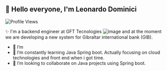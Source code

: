 ## 👋 Hello everyone, I'm Leonardo Dominici

![Profile Views](https://komarev.com/ghpvc/?username=leonardodominici&color=blue)

✨ I'm a backend engineer at GFT Tecnologies ![image](https://github.com/user-attachments/assets/c5e86cff-fce7-483e-ae5e-f0a89bcf1417) and at the moment we are developing a new system for Gibraltar international bank (GIB).

- 🔭 I’m 
- 🌱 I’m constantly learning Java Spring boot. Actually focusing on cloud technologies and front end when i got time. 
- 👯 I’m looking to collaborate on Java projects using Spring boot.

<!--

**LeoDominici71/LeoDominici71** is a ✨ _special_ ✨ repository because its `README.md` (this file) appears on your GitHub profile.

Here are some ideas to get you started:

- 🔭 I’m currently working on ...
- 🌱 I’m currently learning ...
- 👯 I’m looking to collaborate on ...
- 🤔 I’m looking for help with ...
- 💬 Ask me about ...
- 📫 How to reach me: ...
- 😄 Pronouns: ...
- ⚡ Fun fact: ...
-->
